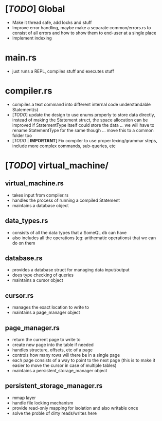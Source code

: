 # \[_TODO_] Global

- Make it thread safe, add locks and stuff
- Improve error handling, maybe make a separate common/errors.rs to consist of all errors and how to show them to end-user at a single place
- Implement indexing

# main.rs

- just runs a REPL, compiles stuff and executes stuff

# compiler.rs

- compiles a text command into different internal code understandable Statement(s)
- \[_TODO_] update the design to use enums properly to store data directly, instead of making the Statement struct, the space allocation can be improved if StatementType itself could store the data ... we will have to rename StatementType for the same though ... move this to a common folder too
- \[_TODO_ | **IMPORTANT**] Fix compiler to use proper lexing/grammar steps, include more complex commands, sub-queries, etc

# \[_TODO_] virtual_machine/

## virtual_machine.rs

- takes input from compiler.rs
- handles the process of running a compiled Statement
- maintains a database object

## data_types.rs

- consists of all the data types that a SomeQL db can have
- also includes all the operations (eg: arithematic operations) that we can do on them

## database.rs

- provides a database struct for managing data input/output
- does type checking of queries
- maintains a cursor object

## cursor.rs

- manages the exact location to write to
- maintains a page_manager object

## page_manager.rs

- return the current page to write to
- create new page into the table if needed
- handles structure, offsets, etc of a page
- controls how many rows will there be in a single page
- each page consists of a way to point to the next page (this is to make it easier to move the cursor in case of multiple tables)
- maintains a persistent_storage_manager object

## persistent_storage_manager.rs

- mmap layer
- handle file locking mechanism
- provide read-only mapping for isolation and also writable once
- solve the proble of dirty reads/writes here
